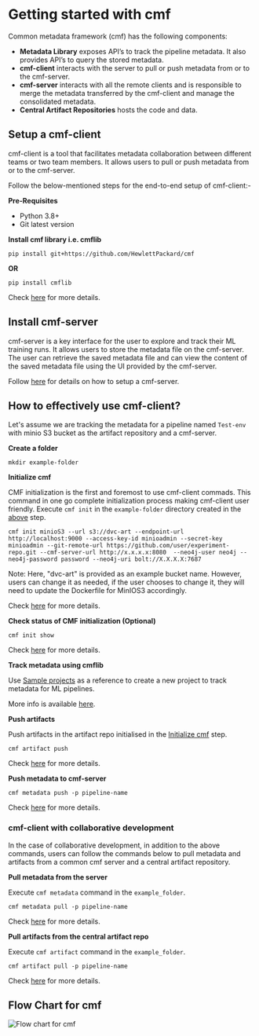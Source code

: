 # Getting started with cmf
Common metadata framework (cmf) has the following components:

- **Metadata Library** exposes API’s to track the pipeline metadata. It also provides API’s to query the stored metadata. 
- **cmf-client** interacts with the server to pull or push metadata from or to the cmf-server.
- **cmf-server** interacts with all the remote clients and is responsible to merge the metadata transferred by the cmf-client and manage the consolidated metadata. 
- **Central Artifact Repositories** hosts the code and data. 

## Setup a cmf-client 
cmf-client is a tool that facilitates metadata collaboration between different teams or two team members. It allows users to pull or push metadata from or to the cmf-server.

Follow the below-mentioned steps for the end-to-end setup of cmf-client:-

**Pre-Requisites**

- Python 3.8+
- Git latest version

**Install cmf library i.e. cmflib**
```
pip install git+https://github.com/HewlettPackard/cmf
```
**OR**
```
pip install cmflib
```
Check [here](https://hewlettpackard.github.io/cmf/) for more details.

## Install cmf-server
cmf-server is a key interface for the user to explore and track their ML training runs. It allows users to store the metadata file on the cmf-server. The user can retrieve the saved metadata file and can view the content of the saved metadata file using the UI provided by the cmf-server.

Follow [here](../cmf_server/cmf-server.md) for details on how to setup a cmf-server.

## How to effectively use cmf-client?

Let's assume we are tracking the metadata for a pipeline named `Test-env` with minio S3 bucket as the artifact repository and a cmf-server.

**Create a folder**
```
mkdir example-folder
```
  
**Initialize cmf**

CMF initialization is the first and foremost to use cmf-client commads. This command in one go complete initialization process making cmf-client user friendly.     Execute `cmf init` in the `example-folder` directory created in the [above](#create-a-folder) step.
```
cmf init minioS3 --url s3://dvc-art --endpoint-url http://localhost:9000 --access-key-id minioadmin --secret-key minioadmin --git-remote-url https://github.com/user/experiment-repo.git --cmf-server-url http://x.x.x.x:8080  --neo4j-user neo4j --neo4j-password password --neo4j-uri bolt://X.X.X.X:7687
```
Note: Here, "dvc-art" is provided as an example bucket name. However, users can change it as needed, if the user chooses to change it, they will need to update the Dockerfile for MinIOS3 accordingly.

Check [here](./cmf_client.md) for more details.

**Check status of CMF initialization (Optional)**
```
cmf init show
```
Check [here](./cmf_client.md) for more details.

**Track metadata using cmflib**

Use [Sample projects](https://github.com/HewlettPackard/cmf/tree/master/examples) as a reference to create a new project to track metadata for ML pipelines.

More info is available [here](https://hewlettpackard.github.io/cmf/examples/getting_started/).

**Push artifacts**
  
Push artifacts in the artifact repo initialised in the [Initialize cmf](#initialize-cmf) step.
```
cmf artifact push 
```
Check [here](./cmf_client.md) for more details.

**Push metadata to cmf-server**
```
cmf metadata push -p pipeline-name
```
Check [here](./cmf_client.md) for more details.

### cmf-client with collaborative development
In the case of collaborative development, in addition to the above commands, users can follow the commands below to pull metadata and artifacts from a common cmf server and a central artifact repository.

**Pull metadata from the server**

Execute `cmf metadata` command in the `example_folder`.
```
cmf metadata pull -p pipeline-name
```
Check [here](./cmf_client.md) for more details.

**Pull artifacts from the central artifact repo**

Execute `cmf artifact` command in the `example_folder`.
```
cmf artifact pull -p pipeline-name
```
Check [here](./cmf_client.md) for more details.

## Flow Chart for cmf
<img src="./../../assets/flow_chart_cmf.jpg" alt="Flow chart for cmf" style="display: block; margin: 0 auto" />
